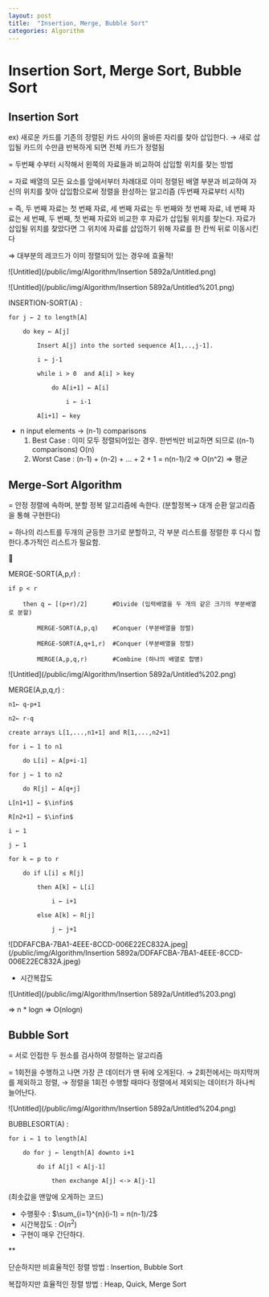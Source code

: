 ```yaml
---
layout: post
title:  "Insertion, Merge, Bubble Sort"
categories: Algorithm
---
```


# Insertion Sort, Merge Sort, Bubble Sort



## Insertion Sort

ex) 새로운 카드를 기존의 정렬된 카드 사이의 올바른 자리를 찾아 삽입한다. → 새로 삽입될 카드의 수만큼 반복하게 되면 전체 카드가 정렬됨 

= 두번째 수부터 시작해서 왼쪽의 자료들과 비교하여 삽입할 위치를 찾는 방법

= 자료 배열의 모든 요소를 앞에서부터 차례대로 이미 정렬된 배열 부분과 비교하여 자신의 위치를 찾아 삽입함으로써 정렬을 완성하는 알고리즘 (두번째 자료부터 시작)

= 즉, 두 번째 자료는 첫 번째 자료, 세 번째 자료는 두 번째와 첫 번째 자료, 네 번째 자료는 세 번째, 두 번째, 첫 번째 자료와 비교한 후 자료가 삽입될 위치를 찾는다. 자료가 삽입될 위치를 찾았다면 그 위치에 자료를 삽입하기 위해 자료를 한 칸씩 뒤로 이동시킨다

⇒ 대부분의 레코드가 이미 정렬되어 있는 경우에 효율적!

![Untitled](/public/img/Algorithm/Insertion  5892a/Untitled.png)

![Untitled](/public/img/Algorithm/Insertion  5892a/Untitled%201.png)

INSERTION-SORT(A) : 

    for j ← 2 to length[A]

        do key ← A[j]

            Insert A[j] into the sorted sequence A[1,..,j-1].

            i ← j-1

            while i > 0  and A[i] > key

                do A[i+1] ← A[i]

                    i ← i-1

            A[i+1] ← key

- n input elements → (n-1) comparisons
    1. Best Case : 이미 모두 정렬되어있는 경우. 한번씩만 비교하면 되므로 ((n-1) comparisons) O(n)
    2. Worst Case : (n-1) + (n-2) + ... + 2 + 1 = n(n-1)/2 ⇒ O(n^2) ⇒ 평균

## Merge-Sort Algorithm

= 안정 정렬에 속하며, 분할 정복 알고리즘에 속한다. (분할정복→ 대개 순환 알고리즘을 통해 구현한다)

= 하나의 리스트를 두개의 균등한 크기로 분할하고, 각 부분 리스트를 정렬한 후 다시 합한다.추가적인 리스트가 필요함.

🔽

MERGE-SORT(A,p,r) : 

    if p < r

        then q ← [(p+r)/2]       #Divide (입력배열을 두 개의 같은 크기의 부분배열로 분할)

            MERGE-SORT(A,p,q)    #Conquer (부분배열을 정렬)

            MERGE-SORT(A,q+1,r)  #Conquer (부분배열을 정렬)

            MERGE(A,p,q,r)       #Combine (하나의 배열로 합병)

![Untitled](/public/img/Algorithm/Insertion  5892a/Untitled%202.png)

MERGE(A,p,q,r) :

    n1← q-p+1

    n2← r-q

    create arrays L[1,...,n1+1] and R[1,...,n2+1]

    for i ← 1 to n1

        do L[i] ← A[p+i-1]

    for j ← 1 to n2

        do R[j] ← A[q+j]

    L[n1+1] ← $\infin$

    R[n2+1] ← $\infin$

    i ← 1

    j ← 1

    for k ← p to r

        do if L[i] ≤ R[j]

            then A[k] ← L[i]

                i ← i+1

            else A[k] ← R[j]

                j ← j+1

![DDFAFCBA-7BA1-4EEE-8CCD-006E22EC832A.jpeg](/public/img/Algorithm/Insertion  5892a/DDFAFCBA-7BA1-4EEE-8CCD-006E22EC832A.jpeg)

- 시간복잡도

![Untitled](/public/img/Algorithm/Insertion  5892a/Untitled%203.png)

⇒ n  * logn ⇒ O(nlogn)

## Bubble Sort

= 서로 인접한 두 원소를 검사하여 정렬하는 알고리즘

= 1회전을 수행하고 나면 가장 큰 데이터가 맨 뒤에 오게된다. → 2회전에서는 마지막꺼를 제외하고 정렬, → 정렬을 1회전 수행할 때마다 정렬에서 제외되는 데이터가 하나씩 늘어난다.

![Untitled](/public/img/Algorithm/Insertion  5892a/Untitled%204.png)

BUBBLESORT(A) : 

    for i ← 1 to length[A]

        do for j ← length[A] downto i+1

            do if A[j] < A[j-1]

                then exchange A[j] <-> A[j-1]

(최솟값을 맨앞에 오게하는 코드)

- 수행횟수 : $\sum_{i=1}^{n}(i-1) = n(n-1)/2$
- 시간복잡도 : $O(n^2)$
- 구현이 매우 간단하다.

**

단순하지만 비효율적인 정렬 방법 : Insertion, Bubble Sort

복잡하지만 효율적인 정렬 방법 : Heap, Quick, Merge Sort